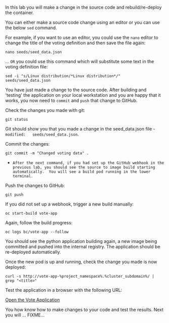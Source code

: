 In this lab you will make a change in the source code and rebuild/re-deploy the container.

You can either make a source code change using an editor or you can use the below ``sed`` command.

For example, if you want to use an editor, you could use the ``nano`` editor to change the title of the voting definition and then save the file again:

```execute
nano seeds/seed_data.json
```

... ``OR`` you could use this command which will substitute some text in the voting definition file:

```execute
sed -i "s/Linux distribution/*Linux distribution*/" seeds/seed_data.json
```

You have just made a change to the source code. After building and 'testing' the application on your local workstation and you are happy that it works, 
you now need to ``commit`` and ``push`` that change to GitHub. 

Check the changes you made with git:

```execute
git status
```

Git should show you that you made a change in the seed_data.json file - ``modified:   seeds/seed_data.json``.

Commit the changes:

```execute
git commit -m "Changed voting data" . 
```

 - ``After the next command, if you had set up the GitHub webhook in the previous lab, you should see the source to image build starting automatically.  You will see a build pod running in the lower terminal.``

Push the changes to GitHub:

```execute
git push 
```

If you did not set up a webhook, trigger a new build manually:

```execute
oc start-build vote-app 
```

Again, follow the build progress:

```execute
oc logs bc/vote-app --follow
```

You should see the python application building again, a new image being committed and pushed into the internal registry. The application should be re-deployed automatically. 

Once the new pod is up and running, check the change you made is now deployed:

```execute 
curl -s http://vote-app-%project_namespace%.%cluster_subdomain%/ | grep "<title>"
```

Test the application in a browser with the following URL:

[Open the Vote Application](http://vote-app-%project_namespace%.%cluster_subdomain%/)


You how know how to make changes to your code and test the results.  Next you will ... FIXME...

